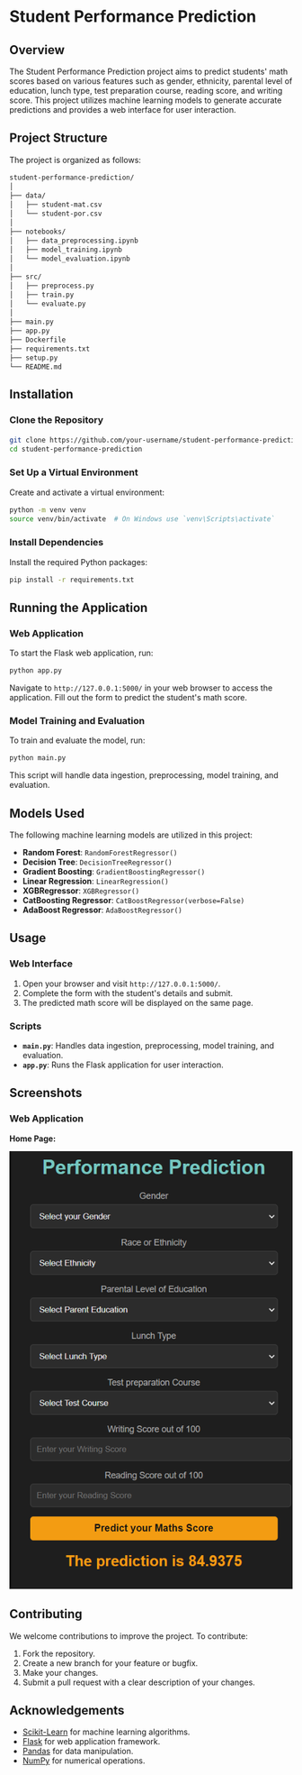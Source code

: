 
# Student Performance Prediction

## Overview

The Student Performance Prediction project aims to predict students' math scores based on various features such as gender, ethnicity, parental level of education, lunch type, test preparation course, reading score, and writing score. This project utilizes machine learning models to generate accurate predictions and provides a web interface for user interaction.

## Project Structure

The project is organized as follows:

```plaintext
student-performance-prediction/
│
├── data/
│   ├── student-mat.csv
│   └── student-por.csv
│
├── notebooks/
│   ├── data_preprocessing.ipynb
│   ├── model_training.ipynb
│   └── model_evaluation.ipynb
│
├── src/
│   ├── preprocess.py
│   ├── train.py
│   └── evaluate.py
│
├── main.py
├── app.py
├── Dockerfile
├── requirements.txt
├── setup.py
└── README.md
```

## Installation

### Clone the Repository

```bash
git clone https://github.com/your-username/student-performance-prediction.git
cd student-performance-prediction
```

### Set Up a Virtual Environment

Create and activate a virtual environment:

```bash
python -m venv venv
source venv/bin/activate  # On Windows use `venv\Scripts\activate`
```

### Install Dependencies

Install the required Python packages:

```bash
pip install -r requirements.txt
```

## Running the Application

### Web Application

To start the Flask web application, run:

```bash
python app.py
```

Navigate to `http://127.0.0.1:5000/` in your web browser to access the application. Fill out the form to predict the student's math score.

### Model Training and Evaluation

To train and evaluate the model, run:

```bash
python main.py
```

This script will handle data ingestion, preprocessing, model training, and evaluation.

## Models Used

The following machine learning models are utilized in this project:

- **Random Forest**: `RandomForestRegressor()`
- **Decision Tree**: `DecisionTreeRegressor()`
- **Gradient Boosting**: `GradientBoostingRegressor()`
- **Linear Regression**: `LinearRegression()`
- **XGBRegressor**: `XGBRegressor()`
- **CatBoosting Regressor**: `CatBoostRegressor(verbose=False)`
- **AdaBoost Regressor**: `AdaBoostRegressor()`

## Usage

### Web Interface

1. Open your browser and visit `http://127.0.0.1:5000/`.
2. Complete the form with the student's details and submit.
3. The predicted math score will be displayed on the same page.

### Scripts

- **`main.py`**: Handles data ingestion, preprocessing, model training, and evaluation.
- **`app.py`**: Runs the Flask application for user interaction.

## Screenshots

### Web Application

**Home Page:**

![Home Page](artifacts/homepage.png)


## Contributing

We welcome contributions to improve the project. To contribute:

1. Fork the repository.
2. Create a new branch for your feature or bugfix.
3. Make your changes.
4. Submit a pull request with a clear description of your changes.



## Acknowledgements

- [Scikit-Learn](https://scikit-learn.org/stable/) for machine learning algorithms.
- [Flask](https://flask.palletsprojects.com/en/2.0.x/) for web application framework.
- [Pandas](https://pandas.pydata.org/pandas-docs/stable/) for data manipulation.
- [NumPy](https://numpy.org/) for numerical operations.
